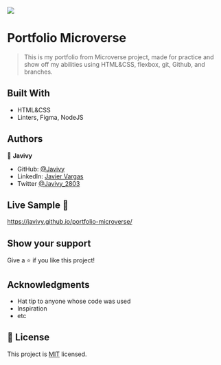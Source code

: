 ![](https://img.shields.io/badge/Microverse-blueviolet)

# Portfolio Microverse

> This is my portfolio from Microverse project, made for practice and show off my abilities using HTML&CSS, flexbox, git, Github, and branches.


## Built With

- HTML&CSS
- Linters, Figma, NodeJS


## Authors

👤 **Javivy**

- GitHub: [@Javivy](https://github.com/Javivy)
- LinkedIn: [Javier Vargas](https://www.linkedin.com/in/javier-alejandro-vargas-ortega-5998a5212/)
- Twitter [@Javivy_2803](https://twitter.com/Javivy_2803)

## Live Sample 🔗

https://javivy.github.io/portfolio-microverse/


## Show your support

Give a ⭐️ if you like this project!

## Acknowledgments

- Hat tip to anyone whose code was used
- Inspiration
- etc

## 📝 License

This project is [MIT](./LICENSE) licensed.
